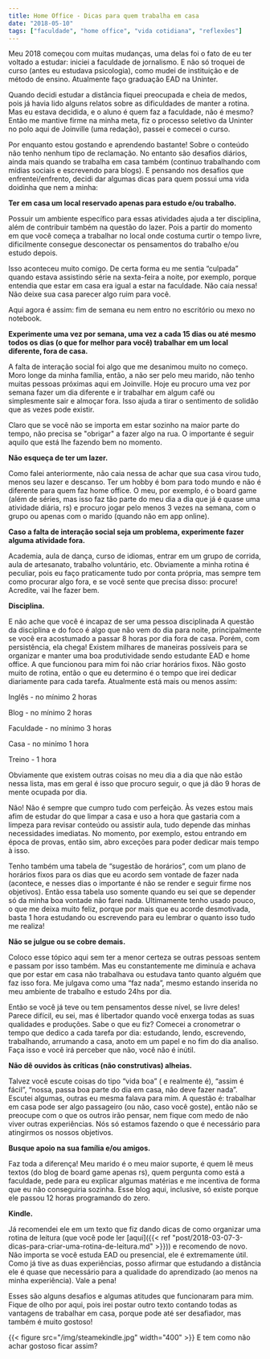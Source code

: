 ```yaml
---
title: Home Office - Dicas para quem trabalha em casa
date: "2018-05-10"
tags: ["faculdade", "home office", "vida cotidiana", "reflexões"]
---
```


Meu 2018 começou com muitas mudanças, uma delas foi o fato de eu ter voltado a estudar: iniciei a faculdade de jornalismo. E não só troquei de curso (antes eu estudava psicologia), como mudei de instituição e de método de ensino. Atualmente faço graduação EAD na Uninter.

Quando decidi estudar a distância fiquei preocupada e cheia de medos, pois já havia lido alguns relatos sobre as dificuldades de manter a rotina. Mas eu estava decidida, e o aluno é quem faz a faculdade, não é mesmo? Então me mantive firme na minha meta, fiz o processo seletivo da Uninter no polo aqui de Joinville (uma redação), passei e comecei o curso.

Por enquanto estou gostando e aprendendo bastante! Sobre o conteúdo não tenho nenhum tipo de reclamação. No entanto são desafios diários, ainda mais quando se trabalha em casa também (continuo trabalhando com mídias sociais e escrevendo para blogs). E pensando nos desafios que enfrentei/enfrento, decidi dar algumas dicas para quem possui uma vida doidinha que nem a minha:  


**Ter em casa um local reservado apenas para estudo e/ou trabalho.**

Possuir um ambiente específico para essas atividades ajuda a ter disciplina, além de contribuir também na questão do lazer. Pois
a partir do momento em que você começa a trabalhar no local onde costuma curtir o tempo livre, dificilmente consegue desconectar os pensamentos do trabalho e/ou estudo depois.

Isso aconteceu muito comigo. De certa forma eu me sentia “culpada” quando estava assistindo série na sexta-feira a noite, por exemplo, porque entendia que estar em casa era igual a estar na faculdade. Não caia nessa! Não deixe sua casa parecer algo ruim para você.

Aqui agora é assim: fim de semana eu nem entro no escritório ou mexo no notebook.  

**Experimente uma vez por semana, uma vez a cada 15 dias ou até mesmo todos os dias (o que for melhor para você) trabalhar em um local diferente, fora de casa.**

A falta de interação social foi algo que me desanimou muito no começo. Moro longe da minha família, então, a não ser pelo meu marido, não tenho muitas pessoas próximas aqui em Joinville. Hoje eu procuro uma vez por semana fazer um dia diferente e ir trabalhar em algum café ou simplesmente sair e almoçar fora. Isso ajuda a tirar o sentimento de solidão que as vezes pode existir.

Claro que se você não se importa em estar sozinho na maior parte do tempo, não precisa se "obrigar" a fazer algo na rua. O importante é seguir aquilo que está lhe fazendo bem no momento.

**Não esqueça de ter um lazer.**

Como falei anteriormente, não caia nessa de achar que sua casa virou tudo, menos seu lazer e descanso. Ter um hobby é bom para todo mundo e não é diferente para quem faz home office. O meu, por exemplo, é o board game (além de séries, mas isso faz tão parte do meu dia a dia que já é quase uma atividade diária, rs) e procuro jogar pelo menos 3 vezes na semana, com o grupo ou apenas com o marido (quando não em app online).

**Caso a falta de interação social seja um problema, experimente fazer alguma atividade fora.**

Academia, aula de dança, curso de idiomas, entrar em um grupo de corrida, aula de artesanato, trabalho voluntário, etc.
Obviamente a minha rotina é peculiar, pois eu faço  praticamente tudo por conta própria, mas sempre tem como procurar algo fora, e se você sente que precisa disso: procure! Acredite, vai lhe fazer bem.

**Disciplina.**

E não ache que você é incapaz de ser uma pessoa disciplinada
A questão da disciplina e do foco é algo que não vem do dia para noite, principalmente se você era acostumado a passar 8 horas por dia fora de casa. Porém, com persistência, ela chega! Existem milhares de maneiras possíveis para se organizar e manter uma boa produtividade sendo estudante EAD e home office. A que funcionou para mim foi não criar horários fixos. Não gosto muito de rotina, então o que eu determino é o tempo que irei dedicar diariamente para cada tarefa. Atualmente está mais ou menos assim:

Inglês - no mínimo 2 horas

Blog - no mínimo 2 horas

Faculdade - no mínimo 3 horas

Casa - no minímo 1 hora  

Treino - 1 hora

Obviamente que existem outras coisas no meu dia a dia que não estão nessa lista, mas em geral é isso que procuro seguir, o que já dão 9 horas de mente ocupada por dia.

Não! Não é sempre que cumpro tudo com perfeição. Às vezes estou mais afim de estudar do que limpar a casa e uso a hora que gastaria com a limpeza para revisar conteúdo ou assistir aula, tudo depende das minhas necessidades imediatas. No momento, por exemplo, estou entrando em época de provas, então sim, abro exceções para poder dedicar mais tempo à isso.

Tenho também uma tabela de “sugestão de horários”, com um plano de horários fixos para os dias que eu acordo sem vontade de fazer nada (acontece, e nesses dias o importante é não se render e seguir firme nos objetivos). Então essa tabela uso somente quando eu sei que se depender só da minha boa vontade não farei nada. Ultimamente tenho usado pouco, o que me deixa muito feliz, porque por mais que eu acorde desmotivada, basta 1 hora estudando ou escrevendo para eu lembrar o quanto isso tudo me realiza!

**Não se julgue ou se cobre demais.**

Coloco esse tópico aqui sem ter a menor certeza se outras pessoas sentem e passam por isso também. Mas eu constantemente me diminuía e achava que por estar em casa não trabalhava ou estudava tanto quanto alguém que faz isso fora. Me julgava como uma “faz nada”, mesmo estando inserida no meu ambiente de trabalho e estudo 24hs por dia.

Então se você já teve ou tem pensamentos desse nível, se livre deles! Parece difícil, eu sei,  mas é libertador quando você enxerga todas as suas qualidades e produções. Sabe o que eu fiz? Comecei a cronometrar o tempo que dedico a cada tarefa por dia: estudando, lendo, escrevendo, trabalhando, arrumando a casa, anoto em um papel e no fim do dia analiso. Faça isso e você irá perceber que não, você não é inútil.

**Não dê ouvidos às críticas (não construtivas) alheias.**

Talvez você escute coisas do tipo “vida boa” ( e realmente é), “assim é fácil”, “nossa, passa boa parte do dia em casa, não deve fazer nada”. Escutei algumas, outras eu mesma falava para mim. A questão é: trabalhar em casa pode ser algo passageiro (ou não, caso você goste), então não se preocupe com o que os outros irão pensar, nem fique com medo de não viver outras experiências. Nós só estamos fazendo o que é necessário para atingirmos os nossos objetivos.

**Busque apoio na sua família e/ou amigos.**

Faz toda a diferença! Meu marido é o meu maior suporte, é quem lê meus textos (do blog de board game apenas rs), quem pergunta como está a faculdade, pede para eu explicar algumas matérias e me incentiva de forma que eu não conseguiria sozinha. Esse blog aqui, inclusive, só existe porque ele passou 12 horas programando do zero.

**Kindle.**

Já recomendei ele em um texto que fiz dando dicas de como organizar uma rotina de leitura (que você pode ler [aqui]({{< ref "post/2018-03-07-3-dicas-para-criar-uma-rotina-de-leitura.md" >}})) e recomendo de novo. Não importa se você estuda EAD ou presencial, ele é extremamente útil. Como já tive as duas experiências, posso afirmar que estudando a distância ele é quase que necessário para a qualidade do aprendizado (ao menos na minha experiência). Vale a pena!

Esses são alguns desafios e algumas atitudes que funcionaram para mim. Fique de olho por aqui, pois irei postar outro texto contando todas as vantagens de trabalhar em casa, porque pode até ser desafiador, mas também é muito gostoso!

{{< figure src="/img/steamekindle.jpg" width="400" >}}
E tem como não achar gostoso ficar assim?
